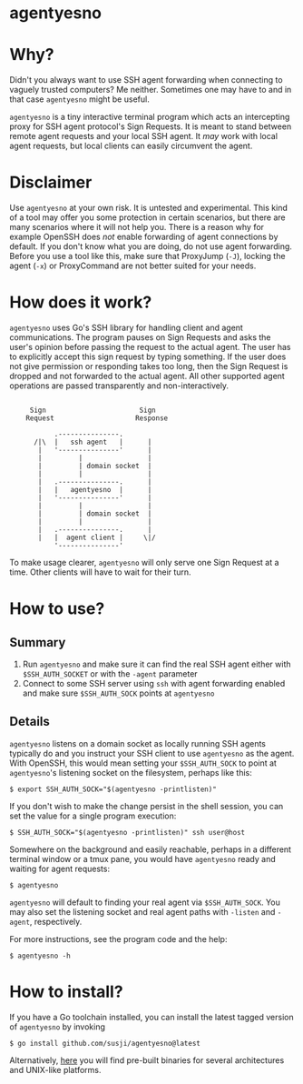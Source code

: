 # agentyesno

# Why?

Didn't you always want to use SSH agent forwarding when connecting to vaguely
trusted computers? Me neither. Sometimes one may have to and in that case
`agentyesno` might be useful.

`agentyesno` is a tiny interactive terminal program which acts an intercepting
proxy for SSH agent protocol's Sign Requests. It is meant to stand between
remote agent requests and your local SSH agent. It *may* work with local agent
requests, but local clients can easily circumvent the agent.

# Disclaimer

Use `agentyesno` at your own risk. It is untested and experimental. This kind of
a tool may offer you some protection in certain scenarios, but there are many
scenarios where it will not help you. There is a reason why for example OpenSSH
does *not* enable forwarding of agent connections by default. If you don't know
what you are doing, do not use agent forwarding. Before you use a tool like
this, make sure that ProxyJump (`-J`), locking the agent (`-x`) or ProxyCommand
are not better suited for your needs.

# How does it work?

`agentyesno` uses Go's SSH library for handling client and agent communications.
The program pauses on Sign Requests and asks the user's opinion before passing
the request to the actual agent. The user has to explicitly accept this sign
request by typing something. If the user does not give permission or responding
takes too long, then the Sign Request is dropped and not forwarded to the actual
agent. All other supported agent operations are passed transparently and
non-interactively.

```

     Sign                       Sign
    Request                    Response

           .---------------.
      /|\  |   ssh agent   |      |
       |   '---------------'      |
       |         |                |
       |         | domain socket  |
       |         |                |
       |   .---------------.      |
       |   |   agentyesno  |      |
       |   '---------------'      |
       |         |                |
       |         | domain socket  |
       |         |                |
       |   .---------------.      |
       |   |  agent client |     \|/
           '---------------'
```


To make usage clearer, `agentyesno` will only serve one Sign Request at a time.
Other clients will have to wait for their turn.

# How to use?

## Summary

1. Run `agentyesno` and make sure it can find the real SSH agent either with
   `$SSH_AUTH_SOCKET` or with the `-agent` parameter
2. Connect to some SSH server using `ssh` with agent forwarding enabled and make
   sure `$SSH_AUTH_SOCK` points at `agentyesno`

## Details

`agentyesno` listens on a domain socket as locally running SSH agents typically
do and you instruct your SSH client to use `agentyesno` as the agent. With
OpenSSH, this would mean setting your `$SSH_AUTH_SOCK` to point at `agentyesno`'s
listening socket on the filesystem, perhaps like this:

    $ export SSH_AUTH_SOCK="$(agentyesno -printlisten)"

If you don't wish to make the change persist in the shell session, you can set
the value for a single program execution:

    $ SSH_AUTH_SOCK="$(agentyesno -printlisten)" ssh user@host

Somewhere on the background and easily reachable, perhaps in a different
terminal window or a tmux pane, you would have `agentyesno` ready and waiting
for agent requests:

    $ agentyesno

`agentyesno` will default to finding your real agent via `$SSH_AUTH_SOCK`. You
may also set the listening socket and real agent paths with `-listen` and
`-agent`, respectively.

For more instructions, see the program code and the help:

    $ agentyesno -h

# How to install?

If you have a Go toolchain installed, you can install the latest tagged version of
`agentyesno` by invoking

    $ go install github.com/susji/agentyesno@latest

Alternatively, [here](https://github.com/susji/agentyesno/releases) you will
find pre-built binaries for several architectures and UNIX-like platforms.
